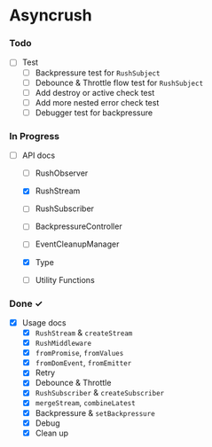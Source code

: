 # Asyncrush

### Todo

- [ ] Test
  - [ ] Backpressure test for `RushSubject`
  - [ ] Debounce & Throttle flow test for `RushSubject`
  - [ ] Add destroy or active check test
  - [ ] Add more nested error check test
  - [ ] Debugger test for backpressure

### In Progress

- [ ] API docs  
  - [ ] RushObserver
  - [x] RushStream
  - [ ] RushSubscriber 
  - [ ] BackpressureController
  - [ ] EventCleanupManager
  - [x] Type
  - [ ] Utility Functions


### Done ✓

- [x] Usage docs
  - [x] `RushStream` & `createStream`
  - [x] `RushMiddleware`
  - [x] `fromPromise`, `fromValues`
  - [x] `fromDomEvent`, `fromEmitter`
  - [x] Retry
  - [x] Debounce & Throttle
  - [x] `RushSubscriber` & `createSubscriber`
  - [x] `mergeStream`, `combineLatest`
  - [x] Backpressure & `setBackpressure`
  - [x] Debug
  - [x] Clean up
